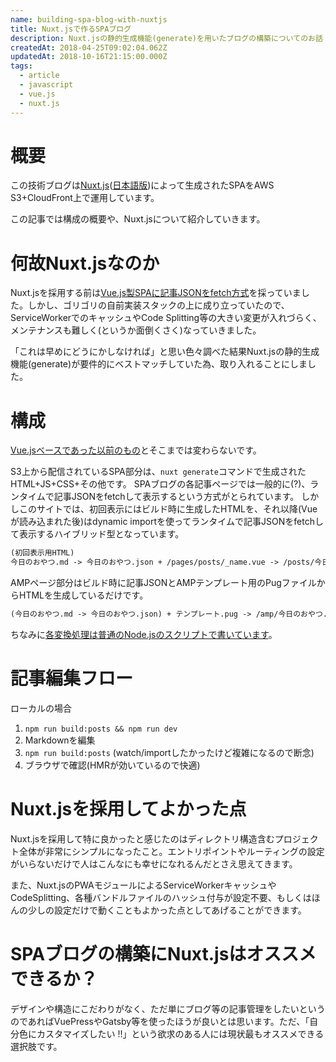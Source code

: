 ```yaml
---
name: building-spa-blog-with-nuxtjs
title: Nuxt.jsで作るSPAブログ
description: Nuxt.jsの静的生成機能(generate)を用いたブログの構築についてのお話
createdAt: 2018-04-25T09:02:04.062Z
updatedAt: 2018-10-16T21:15:00.000Z
tags:
  - article
  - javascript
  - vue.js
  - nuxt.js
---
```

# 概要

この技術ブログは[Nuxt.js](https://nuxtjs.org/)([日本語版](https://ja.nuxtjs.org/))によって生成されたSPAをAWS S3+CloudFront上で運用しています。

この記事では構成の概要や、Nuxt.jsについて紹介していきます。

# 何故Nuxt.jsなのか

Nuxt.jsを採用する前は[Vue.js製SPAに記事JSONをfetch方式](/posts/structure-of-this-blog)を採っていました。しかし、ゴリゴリの自前実装スタックの上に成り立っていたので、ServiceWorkerでのキャッシュやCode Splitting等の大きい変更が入れづらく、メンテナンスも難しく(というか面倒くさく)なっていきました。

「これは早めにどうにかしなければ」と思い色々調べた結果Nuxt.jsの静的生成機能(generate)が要件的にベストマッチしていた為、取り入れることにしました。

# 構成

[Vue.jsベースであった以前のもの](/posts/structure-of-this-blog)とそこまでは変わらないです。

S3上から配信されているSPA部分は、`nuxt generate`コマンドで生成されたHTML+JS+CSS+その他です。
SPAブログの各記事ページでは一般的に(?)、ランタイムで記事JSONをfetchして表示するという方式がとられています。
しかしこのサイトでは、初回表示にはビルド時に生成したHTMLを、それ以降(Vueが読み込まれた後)はdynamic importを使ってランタイムで記事JSONをfetchして表示するハイブリッド型となっています。

```diff
(初回表示用HTML)
今日のおやつ.md -> 今日のおやつ.json + /pages/posts/_name.vue -> /posts/今日のおやつ.html
```

AMPページ部分はビルド時に記事JSONとAMPテンプレート用のPugファイルからHTMLを生成しているだけです。

```diff
(今日のおやつ.md -> 今日のおやつ.json) + テンプレート.pug -> /amp/今日のおやつ.html
```

ちなみに[各変換処理は普通のNode.jsのスクリプトで書いています](https://github.com/pocka/log.pocka.io/tree/master/scripts)。


# 記事編集フロー

ローカルの場合

1. `npm run build:posts && npm run dev`
1. Markdownを編集
1. `npm run build:posts` (watch/importしたかったけど複雑になるので断念)
1. ブラウザで確認(HMRが効いているので快適)

# Nuxt.jsを採用してよかった点

Nuxt.jsを採用して特に良かったと感じたのはディレクトリ構造含むプロジェクト全体が非常にシンプルになったこと。エントリポイントやルーティングの設定がいらないだけで人はこんなにも幸せになれるんだとさえ思えてきます。

また、Nuxt.jsのPWAモジュールによるServiceWorkerキャッシュやCodeSplitting、各種バンドルファイルのハッシュ付与が設定不要、もしくはほんの少しの設定だけで動くこともよかった点としてあげることができます。


# SPAブログの構築にNuxt.jsはオススメできるか？

デザインや構造にこだわりがなく、ただ単にブログ等の記事管理をしたいというのであればVuePressやGatsby等を使ったほうが良いとは思います。ただ、「自分色にカスタマイズしたい !!」という欲求のある人には現状最もオススメできる選択肢です。




